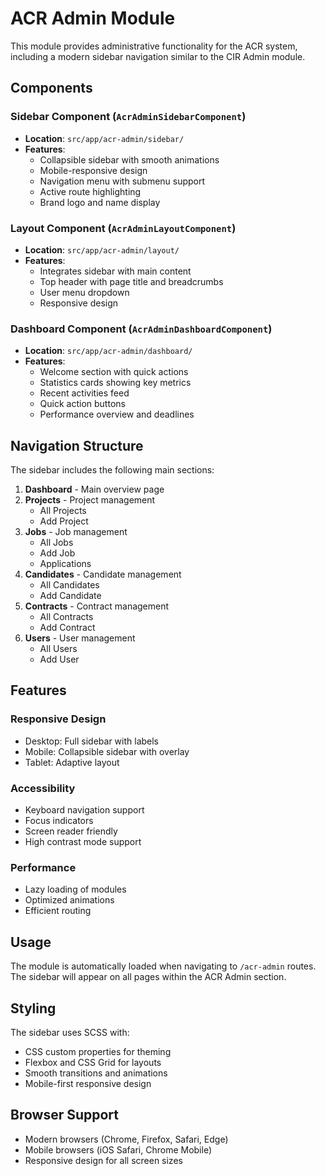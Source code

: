 # ACR Admin Module

This module provides administrative functionality for the ACR system, including a modern sidebar navigation similar to the CIR Admin module.

## Components

### Sidebar Component (`AcrAdminSidebarComponent`)
- **Location**: `src/app/acr-admin/sidebar/`
- **Features**:
  - Collapsible sidebar with smooth animations
  - Mobile-responsive design
  - Navigation menu with submenu support
  - Active route highlighting
  - Brand logo and name display

### Layout Component (`AcrAdminLayoutComponent`)
- **Location**: `src/app/acr-admin/layout/`
- **Features**:
  - Integrates sidebar with main content
  - Top header with page title and breadcrumbs
  - User menu dropdown
  - Responsive design

### Dashboard Component (`AcrAdminDashboardComponent`)
- **Location**: `src/app/acr-admin/dashboard/`
- **Features**:
  - Welcome section with quick actions
  - Statistics cards showing key metrics
  - Recent activities feed
  - Quick action buttons
  - Performance overview and deadlines

## Navigation Structure

The sidebar includes the following main sections:

1. **Dashboard** - Main overview page
2. **Projects** - Project management
   - All Projects
   - Add Project
3. **Jobs** - Job management
   - All Jobs
   - Add Job
   - Applications
4. **Candidates** - Candidate management
   - All Candidates
   - Add Candidate
5. **Contracts** - Contract management
   - All Contracts
   - Add Contract
6. **Users** - User management
   - All Users
   - Add User

## Features

### Responsive Design
- Desktop: Full sidebar with labels
- Mobile: Collapsible sidebar with overlay
- Tablet: Adaptive layout

### Accessibility
- Keyboard navigation support
- Focus indicators
- Screen reader friendly
- High contrast mode support

### Performance
- Lazy loading of modules
- Optimized animations
- Efficient routing

## Usage

The module is automatically loaded when navigating to `/acr-admin` routes. The sidebar will appear on all pages within the ACR Admin section.

## Styling

The sidebar uses SCSS with:
- CSS custom properties for theming
- Flexbox and CSS Grid for layouts
- Smooth transitions and animations
- Mobile-first responsive design

## Browser Support

- Modern browsers (Chrome, Firefox, Safari, Edge)
- Mobile browsers (iOS Safari, Chrome Mobile)
- Responsive design for all screen sizes
